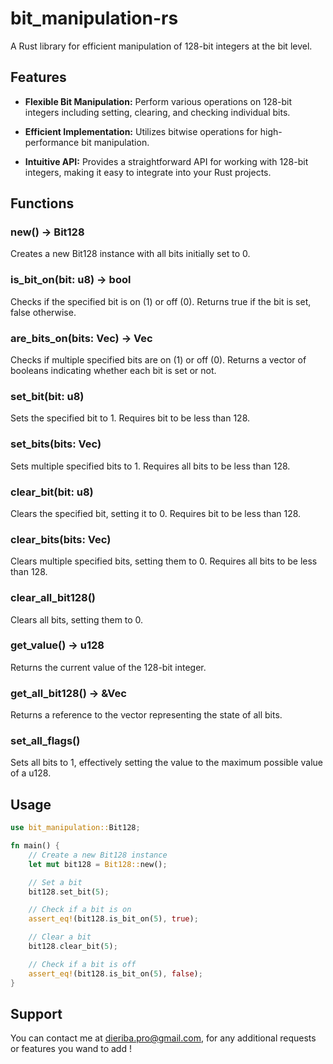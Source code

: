 # bit_manipulation-rs

A Rust library for efficient manipulation of 128-bit integers at the bit level.

## Features

- **Flexible Bit Manipulation:** Perform various operations on 128-bit integers including setting, clearing, and checking individual bits.
  
- **Efficient Implementation:** Utilizes bitwise operations for high-performance bit manipulation.
  
- **Intuitive API:** Provides a straightforward API for working with 128-bit integers, making it easy to integrate into your Rust projects.

## Functions
### new() -> Bit128
Creates a new Bit128 instance with all bits initially set to 0.
### is_bit_on(bit: u8) -> bool

Checks if the specified bit is on (1) or off (0). Returns true if the bit is set, false otherwise.

### are_bits_on(bits: Vec<u8>) -> Vec<bool>

Checks if multiple specified bits are on (1) or off (0). Returns a vector of booleans indicating whether each bit is set or not.

###  set_bit(bit: u8)
Sets the specified bit to 1. Requires bit to be less than 128.


### set_bits(bits: Vec<u8>)

Sets multiple specified bits to 1. Requires all bits to be less than 128.

###  clear_bit(bit: u8)

Clears the specified bit, setting it to 0. Requires bit to be less than 128.

### clear_bits(bits: Vec<u8>)

Clears multiple specified bits, setting them to 0. Requires all bits to be less than 128.
### clear_all_bit128()

Clears all bits, setting them to 0.

### get_value() -> u128

Returns the current value of the 128-bit integer.
### get_all_bit128() -> &Vec<bool>

Returns a reference to the vector representing the state of all bits.
### set_all_flags()

Sets all bits to 1, effectively setting the value to the maximum possible value of a u128.

## Usage

```rust
use bit_manipulation::Bit128;

fn main() {
    // Create a new Bit128 instance
    let mut bit128 = Bit128::new();

    // Set a bit
    bit128.set_bit(5);

    // Check if a bit is on
    assert_eq!(bit128.is_bit_on(5), true);

    // Clear a bit
    bit128.clear_bit(5);

    // Check if a bit is off
    assert_eq!(bit128.is_bit_on(5), false);
}
```
## Support
You can contact me at dieriba.pro@gmail.com, for any additional requests or features you wand to add !